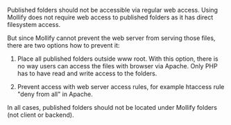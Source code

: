 Published folders should not be accessible via regular web access. Using Mollify does not require web access to published folders as it has direct filesystem access.

But since Mollify cannot prevent the web server from serving those files, there are two options how to prevent it:

1) Place all published folders outside www root. With this option, there is no way users can access the files with browser via Apache. Only PHP has to have read and write access to the folders.

2) Prevent access with web server access rules, for example htaccess rule "deny from all" in Apache.

In all cases, published folders should not be located under Mollify folders (not client or backend).